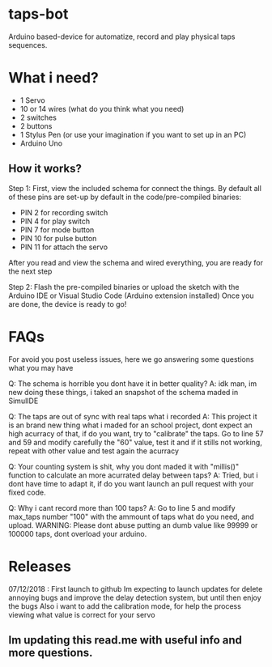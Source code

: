 # taps-bot
Arduino based-device for automatize, record and play physical taps sequences.

# What i need?
 - 1 Servo
 - 10 or 14 wires (what do you think what you need)
 - 2 switches
 - 2 buttons
 - 1 Stylus Pen (or use your imagination if you want to set up in an PC)
 - Arduino Uno
 
 ## How it works?
 Step 1:
 First, view the included schema for connect the things.
 By default all of these pins are set-up by default in the code/pre-compiled binaries:
  - PIN 2 for recording switch
  - PIN 4 for play switch
  - PIN 7 for mode button
  - PIN 10 for pulse button
  - PIN 11 for attach the servo
  
  After you read and view the schema and wired everything, you are ready for the next step
  
  Step 2:
  Flash the pre-compiled binaries or upload the sketch with the Arduino IDE or Visual Studio Code (Arduino extension installed)
  Once you are done, the device is ready to go!
  
  # FAQs
  For avoid you post useless issues, here we go answering some questions what you may have
  
  Q: The schema is horrible you dont have it in better quality?
  A: idk man, im new doing these things, i taked an snapshot of the schema maded in SimulIDE
  
  Q: The taps are out of sync with real taps what i recorded
  A: This project it is an brand new thing what i maded for an school project, dont expect an high acurracy of that, if do you want, try to "calibrate" the taps. Go to line 57 and 59 and modify carefully the "60" value, test it and if it stills not working, repeat with other value and test again the acurracy
  
  Q: Your counting system is shit, why you dont maded it with "millis()" function to calculate an more acurrated delay between taps?
  A: Tried, but i dont have time to adapt it, if do you want launch an pull request with your fixed code.
  
  Q: Why i cant record more than 100 taps?
  A: Go to line 5 and modify max_taps number "100" with the ammount of taps what do you need, and upload.
  WARNING: Please dont abuse putting an dumb value like 99999 or 100000 taps, dont overload your arduino.
  # Releases
  07/12/2018 : First launch to github
  Im expecting to launch updates for delete annoying bugs and improve the delay detection system, but until then enjoy the bugs
  Also i want to add the calibration mode, for help the process viewing what value is correct for your servo
  
  ## Im updating this read.me with useful info and more questions.
